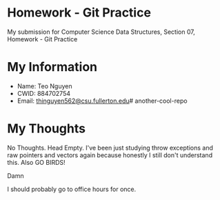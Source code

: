 # Homework - Git Practice

My submission for Computer Science Data Structures, Section 07, Homework - Git Practice

# My Information
* Name: Teo Nguyen
* CWID: 884702754
* Email: thinguyen562@csu.fullerton.edu# another-cool-repo

# My Thoughts

No Thoughts. Head Empty. I've been just studying throw exceptions and raw pointers and vectors again because honestly I still don't understand this. Also GO BIRDS!

Damn

I should probably go to office hours for once.